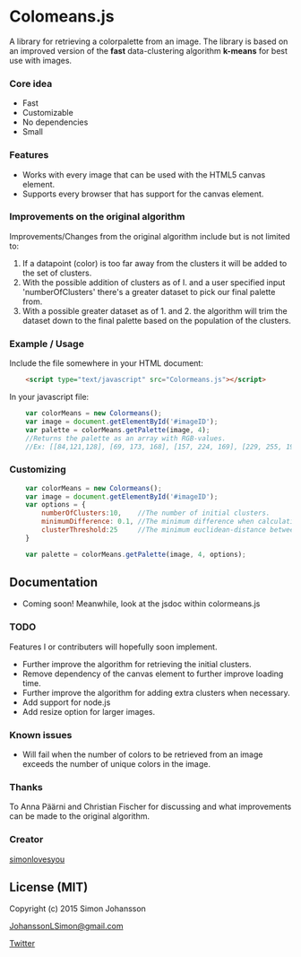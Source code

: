# Colomeans.js 
A library for retrieving a colorpalette from an image. The library is based on an improved version of the **fast** data-clustering algorithm **k-means** for best use with images.

### Core idea
- Fast
- Customizable
- No dependencies
- Small

### Features
- Works with every image that can be used with the HTML5 canvas element.
- Supports every browser that has support for the canvas element.

### Improvements on the original algorithm
Improvements/Changes from the original algorithm include but is not limited to:

1. If a datapoint (color) is too far away from the clusters it will be	 added to the set of clusters.
2.	 With the possible addition of clusters as of I. and a user specified input 'numberOfClusters' there's a greater dataset to pick our final palette from.
3. With a possible greater dataset as of 1. and 2. the algorithm will trim the dataset down to the final palette based on the population of the clusters.

### Example / Usage
Include the file somewhere in your HTML document:

```html
	<script type="text/javascript" src="Colormeans.js"></script>
```
In your javascript file:

```javascript
	var colorMeans = new Colormeans();
	var image = document.getElementById('#imageID');
	var palette = colorMeans.getPalette(image, 4);
	//Returns the palette as an array with RGB-values.
	//Ex: [[84,121,128], [69, 173, 168], [157, 224, 169], [229, 255, 194]]
```

### Customizing
```javascript
	var colorMeans = new Colormeans();
	var image = document.getElementById('#imageID');
	var options = {
		numberOfClusters:10, 	//The number of initial clusters.
		minimumDifference: 0.1,	//The minimum difference when calculating centerpoints
		clusterThreshold:25		//The minimum euclidean-distance between initial clusters.
	}

	var palette = colorMeans.getPalette(image, 4, options);
```


## Documentation
- Coming soon! Meanwhile, look at the jsdoc within colormeans.js

### TODO
Features I or contributers will hopefully soon implement.

- Further improve the algorithm for retrieving the initial clusters.
- Remove dependency of the canvas element to further improve loading time.
- Further improve the algorithm for adding extra clusters when necessary.
- Add support for node.js
- Add resize option for larger images.

### Known issues
- Will fail when the number of colors to be retrieved from an image exceeds the number of unique colors in the image.

### Thanks
To Anna Päärni and Christian Fischer for discussing and what improvements can be made to the original algorithm.

### Creator
[simonlovesyou](https://github.com/simonlovesyou)


## License (MIT)

Copyright (c) 2015 Simon Johansson 

JohanssonLSimon@gmail.com

[Twitter](https://twitter.com/simonjohansosn)